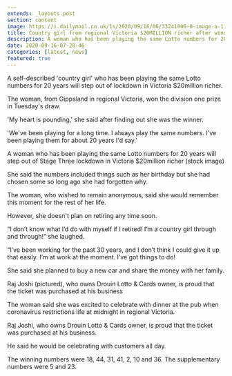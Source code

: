 ```yaml
---
extends: _layouts.post
section: content
image: https://i.dailymail.co.uk/1s/2020/09/16/06/33241006-0-image-a-117_1600233805678.jpg 
title: Country girl from regional Victoria $20MILLION richer after winning Lotto  
description: A woman who has been playing the same Lotto numbers for 20 years will step out of Stage Three lockdown in Victoria $20million richer. 
date: 2020-09-16-07-28-46 
categories: [latest, news] 
featured: true 
--- 
```

A self-described 'country girl' who has been playing the same Lotto numbers for 20 years will step out of lockdown in Victoria $20million richer.

The woman, from Gippsland in regional Victoria, won the division one prize in Tuesday's draw.  

'My heart is pounding,' she said after finding out she was the winner.

'We've been playing for a long time. I always play the same numbers. I've been playing them for about 20 years I'd say.'

A woman who has been playing the same Lotto numbers for 20 years will step out of Stage Three lockdown in Victoria $20million richer (stock image)

She said the numbers included things such as her birthday but she had chosen some so long ago she had forgotten why. 

The woman, who wished to remain anonymous, said she would remember this moment for the rest of her life.

However, she doesn't plan on retiring any time soon.  

“I don’t know what I’d do with myself if I retired! I’m a country girl through and through!” she laughed. 

“I’ve been working for the past 30 years, and I don’t think I could give it up that easily. I’m at work at the moment. I’ve got things to do! 

She said she planned to buy a new car and share the money with her family.

Raj Joshi (pictured), who owns Drouin Lotto & Cards owner, is proud that the ticket was purchased at his business

The woman said she was excited to celebrate with dinner at the pub when coronavirus restrictions life at midnight in regional Victoria. 

Raj Joshi, who owns Drouin Lotto & Cards owner, is proud that the ticket was purchased at his business.

He said he would be celebrating with customers all day.

The winning numbers were 18, 44, 31, 41, 2, 10 and 36. The supplementary numbers were 5 and 23. 

